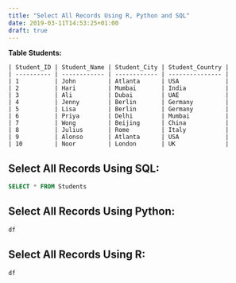 ```yaml
---
title: "Select All Records Using R, Python and SQL"
date: 2019-03-11T14:53:25+01:00
draft: true
---
```


<strong> Table Students: </strong>

```
| Student_ID | Student_Name | Student_City | Student_Country |
| ---------- | ------------ | ------------ | --------------- |
| 1          | John         | Atlanta      | USA             |
| 2          | Hari         | Mumbai       | India           |
| 3          | Ali          | Dubai        | UAE             |
| 4          | Jenny        | Berlin       | Germany         |
| 5          | Lisa         | Berlin       | Germany         |
| 6          | Priya        | Delhi        | Mumbai          |
| 7          | Wong         | Beijing      | China           |
| 8          | Julius       | Rome         | Italy           |
| 9          | Alonso       | Atlanta      | USA             |
| 10         | Noor         | London       | UK              |
```

## Select All Records Using SQL:

```SQL
SELECT * FROM Students
```

## Select All Records Using Python:

```Python
df
```

## Select All Records Using R:

```R
df
```